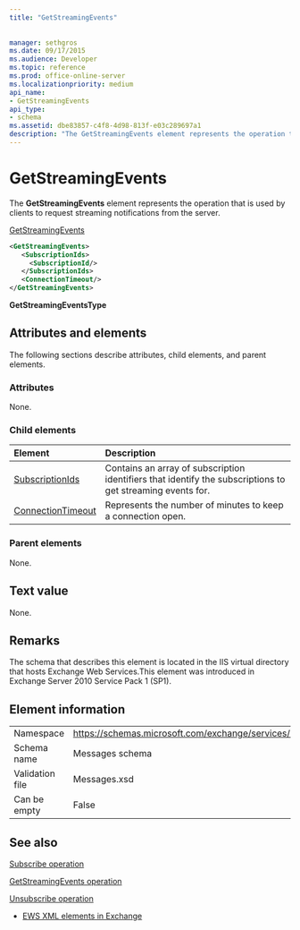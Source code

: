 ```yaml
---
title: "GetStreamingEvents"
 
 
manager: sethgros
ms.date: 09/17/2015
ms.audience: Developer
ms.topic: reference
ms.prod: office-online-server
ms.localizationpriority: medium
api_name:
- GetStreamingEvents
api_type:
- schema
ms.assetid: dbe83857-c4f8-4d98-813f-e03c289697a1
description: "The GetStreamingEvents element represents the operation that is used by clients to request streaming notifications from the server."
---
```


# GetStreamingEvents

The **GetStreamingEvents** element represents the operation that is used by clients to request streaming notifications from the server. 
  
[GetStreamingEvents](getstreamingevents.md)
  
```XML
<GetStreamingEvents>
   <SubscriptionIds>
     <SubscriptionId/>
   </SubscriptionIds>
   <ConnectionTimeout/>
</GetStreamingEvents>
```

 **GetStreamingEventsType**
## Attributes and elements

The following sections describe attributes, child elements, and parent elements.
  
### Attributes

None.
  
### Child elements

|**Element**|**Description**|
|:-----|:-----|
|[SubscriptionIds](subscriptionids.md) <br/> |Contains an array of subscription identifiers that identify the subscriptions to get streaming events for.  <br/> |
|[ConnectionTimeout](connectiontimeout.md) <br/> |Represents the number of minutes to keep a connection open.  <br/> |
   
### Parent elements

None.
  
## Text value

None.
  
## Remarks

The schema that describes this element is located in the IIS virtual directory that hosts Exchange Web Services.This element was introduced in Exchange Server 2010 Service Pack 1 (SP1).
  
## Element information

|||
|:-----|:-----|
|Namespace  <br/> |https://schemas.microsoft.com/exchange/services/2006/messages  <br/> |
|Schema name  <br/> |Messages schema  <br/> |
|Validation file  <br/> |Messages.xsd  <br/> |
|Can be empty  <br/> |False  <br/> |
   
## See also



[Subscribe operation](subscribe-operation.md)
  
[GetStreamingEvents operation](getstreamingevents-operation.md)
  
[Unsubscribe operation](unsubscribe-operation.md)


- [EWS XML elements in Exchange](ews-xml-elements-in-exchange.md)

